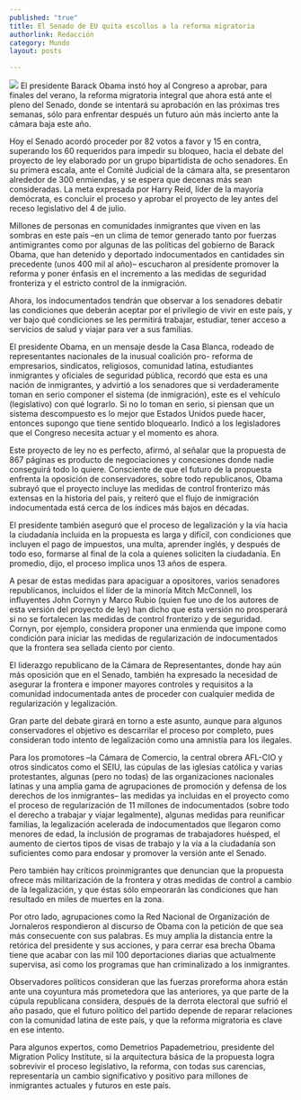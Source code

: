 ```yaml
---
published: "true"
title: El Senado de EU quita escollos a la reforma migratoria
authorlink: Redacción
category: Mundo
layout: posts

---
```


![](http://i.imgur.com/mwqtXk5m.jpg)
El presidente Barack Obama instó hoy al Congreso a aprobar, para finales del verano, la reforma migratoria integral que ahora está ante el pleno del Senado, donde se intentará su aprobación en las próximas tres semanas, sólo para enfrentar después un futuro aún más incierto ante la cámara baja este año.

Hoy el Senado acordó proceder por 82 votos a favor y 15 en contra, superando los 60 requeridos para impedir su bloqueo, hacia el debate del proyecto de ley elaborado por un grupo bipartidista de ocho senadores. En su primera escala, ante el Comité Judicial de la cámara alta, se presentaron alrededor de 300 enmiendas, y se espera que decenas más sean consideradas. La meta expresada por Harry Reid, líder de la mayoría demócrata, es concluir el proceso y aprobar el proyecto de ley antes del receso legislativo del 4 de julio.

Millones de personas en comunidades inmigrantes que viven en las sombras en este país –en un clima de temor generado tanto por fuerzas antimigrantes como por algunas de las políticas del gobierno de Barack Obama, que han detenido y deportado indocumentados en cantidades sin precedente (unos 400 mil al año)– escucharon al presidente promover la reforma y poner énfasis en el incremento a las medidas de seguridad fronteriza y el estricto control de la inmigración.

Ahora, los indocumentados tendrán que observar a los senadores debatir las condiciones que deberán aceptar por el privilegio de vivir en este país, y ver bajo qué condiciones se les permitirá trabajar, estudiar, tener acceso a servicios de salud y viajar para ver a sus familias.

El presidente Obama, en un mensaje desde la Casa Blanca, rodeado de representantes nacionales de la inusual coalición pro- reforma de empresarios, sindicatos, religiosos, comunidad latina, estudiantes inmigrantes y oficiales de seguridad pública, recordó que esta es una nación de inmigrantes, y advirtió a los senadores que si verdaderamente toman en serio componer el sistema (de inmigración), este es el vehículo (legislativo) con qué lograrlo. Si no lo toman en serio, si piensan que un sistema descompuesto es lo mejor que Estados Unidos puede hacer, entonces supongo que tiene sentido bloquearlo. Indicó a los legisladores que el Congreso necesita actuar y el momento es ahora.

Este proyecto de ley no es perfecto, afirmó, al señalar que la propuesta de 867 páginas es producto de negociaciones y concesiones donde nadie conseguirá todo lo quiere. Consciente de que el futuro de la propuesta enfrenta la oposición de conservadores, sobre todo republicanos, Obama subrayó que el proyecto incluye las medidas de control fronterizo más extensas en la historia del país, y reiteró que el flujo de inmigración indocumentada está cerca de los índices más bajos en décadas.

El presidente también aseguró que el proceso de legalización y la vía hacia la ciudadanía incluida en la propuesta es larga y difícil, con condiciones que incluyen el pago de impuestos, una multa, aprender inglés, y después de todo eso, formarse al final de la cola a quienes soliciten la ciudadanía. En promedio, dijo, el proceso implica unos 13 años de espera.

A pesar de estas medidas para apaciguar a opositores, varios senadores republicanos, incluidos el líder de la minoría Mitch McConnell, los influyentes John Cornyn y Marco Rubio (quien fue uno de los autores de esta versión del proyecto de ley) han dicho que esta versión no prosperará si no se fortalecen las medidas de control fronterizo y de seguridad. Cornyn, por ejemplo, considera proponer una enmienda que impone como condición para iniciar las medidas de regularización de indocumentados que la frontera sea sellada ciento por ciento.

El liderazgo republicano de la Cámara de Representantes, donde hay aún más oposición que en el Senado, también ha expresado la necesidad de asegurar la frontera e imponer mayores controles y requisitos a la comunidad indocumentada antes de proceder con cualquier medida de regularización y legalización.

Gran parte del debate girará en torno a este asunto, aunque para algunos conservadores el objetivo es descarrilar el proceso por completo, pues consideran todo intento de legalización como una amnistía para los ilegales.

Para los promotores –la Cámara de Comercio, la central obrera AFL-CIO y otros sindicatos como el SEIU, las cúpulas de las iglesias católica y varias protestantes, algunas (pero no todas) de las organizaciones nacionales latinas y una amplia gama de agrupaciones de promoción y defensa de los derechos de los inmigrantes– las medidas ya incluidas en el proyecto como el proceso de regularización de 11 millones de indocumentados (sobre todo el derecho a trabajar y viajar legalmente), algunas medidas para reunificar familias, la legalización acelerada de indocumentados que llegaron como menores de edad, la inclusión de programas de trabajadores huésped, el aumento de ciertos tipos de visas de trabajo y la vía a la ciudadanía son suficientes como para endosar y promover la versión ante el Senado.

Pero también hay críticos proinmigrantes que denuncian que la propuesta ofrece más militarización de la frontera y otras medidas de control a cambio de la legalización, y que éstas sólo empeorarán las condiciones que han resultado en miles de muertes en la zona.

Por otro lado, agrupaciones como la Red Nacional de Organización de Jornaleros respondieron al discurso de Obama con la petición de que sea más consecuente con sus palabras. Es muy amplia la distancia entre la retórica del presidente y sus acciones, y para cerrar esa brecha Obama tiene que acabar con las mil 100 deportaciones diarias que actualmente supervisa, así como los programas que han criminalizado a los inmigrantes.

Observadores políticos consideran que las fuerzas proreforma ahora están ante una coyuntura más prometedora que las anteriores, ya que parte de la cúpula republicana considera, después de la derrota electoral que sufrió el año pasado, que el futuro político del partido depende de reparar relaciones con la comunidad latina de este país, y que la reforma migratoria es clave en ese intento.

Para algunos expertos, como Demetrios Papademetriou, presidente del Migration Policy Institute, si la arquitectura básica de la propuesta logra sobrevivir el proceso legislativo, la reforma, con todas sus carencias, representaría un cambio significativo y positivo para millones de inmigrantes actuales y futuros en este país.
